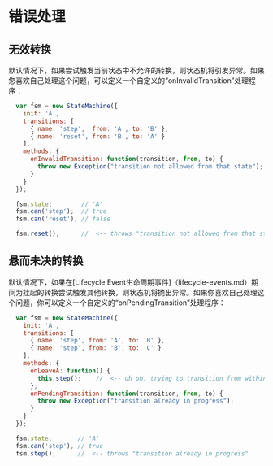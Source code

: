 # 错误处理

## 无效转换

默认情况下，如果尝试触发当前状态中不允许的转换，则状态机将引发异常。如果您喜欢自己处理这个问题，可以定义一个自定义的“onInvalidTransition”处理程序：

```javascript
  var fsm = new StateMachine({
    init: 'A',
    transitions: [
      { name: 'step',  from: 'A', to: 'B' },
      { name: 'reset', from: 'B', to: 'A' }
    ],
    methods: {
      onInvalidTransition: function(transition, from, to) {
        throw new Exception("transition not allowed from that state");
      }
    }
  });

  fsm.state;        // 'A'
  fsm.can('step');  // true
  fsm.can('reset'); // false

  fsm.reset();      //  <-- throws "transition not allowed from that state"
```

## 悬而未决的转换

默认情况下，如果在[Lifecycle Event生命周期事件]（lifecycle-events.md）期间为挂起的转换尝试触发其他转换，则状态机将抛出异常。如果你喜欢自己处理这个问题，你可以定义一个自定义的“onPendingTransition”处理程序：

```javascript
  var fsm = new StateMachine({
    init: 'A',
    transitions: [
      { name: 'step', from: 'A', to: 'B' },
      { name: 'step', from: 'B', to: 'C' }
    ],
    methods: {
      onLeaveA: function() {
        this.step();    //  <-- uh oh, trying to transition from within a lifecycle event is not allowed
      },
      onPendingTransition: function(transition, from, to) {
        throw new Exception("transition already in progress");
      }
    }
  });

  fsm.state;       // 'A'
  fsm.can('step'), // true
  fsm.step();      //  <-- throws "transition already in progress"
```
